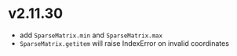# v2.11.30

* add `SparseMatrix.min` and `SparseMatrix.max`
* `SparseMatrix.getitem` will raise IndexError on invalid coordinates
